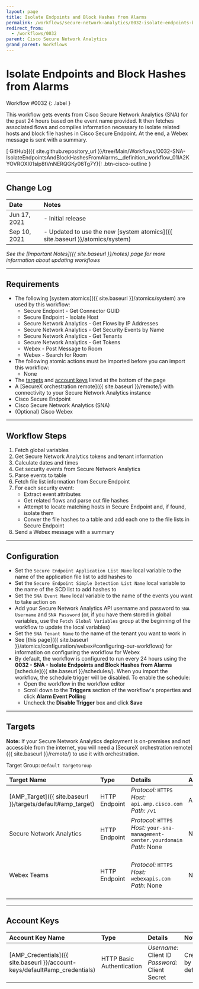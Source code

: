 ```yaml
---
layout: page
title: Isolate Endpoints and Block Hashes from Alarms
permalink: /workflows/secure-network-analytics/0032-isolate-endpoints-block-hashes-from-alarms
redirect_from:
  - /workflows/0032
parent: Cisco Secure Network Analytics
grand_parent: Workflows
---
```


# Isolate Endpoints and Block Hashes from Alarms
<div markdown="1">
Workflow #0032
{: .label }
</div>

This workflow gets events from Cisco Secure Network Analytics (SNA) for the past 24 hours based on the event name provided. It then fetches associated flows and compiles information necessary to isolate related hosts and block file hashes in Cisco Secure Endpoint. At the end, a Webex message is sent with a summary.

[<i class="fab fa-github mr-1"></i> GitHub]({{ site.github.repository_url }}/tree/Main/Workflows/0032-SNA-IsolateEndpointsAndBlockHashesFromAlarms__definition_workflow_01IA2KYOVROXI01slp8tVnNERQGKy08Tg7Y){: .btn-cisco-outline }

---

## Change Log

| Date | Notes |
|:-----|:------|
| Jun 17, 2021 | - Initial release |
| Sep 10, 2021 | - Updated to use the new [system atomics]({{ site.baseurl }}/atomics/system) |

_See the [Important Notes]({{ site.baseurl }}/notes) page for more information about updating workflows_

---

## Requirements
* The following [system atomics]({{ site.baseurl }}/atomics/system) are used by this workflow:
	* Secure Endpoint - Get Connector GUID
	* Secure Endpoint - Isolate Host
	* Secure Network Analytics - Get Flows by IP Addresses
	* Secure Network Analytics - Get Security Events by Name
	* Secure Network Analytics - Get Tenants
	* Secure Network Analytics - Get Tokens
	* Webex - Post Message to Room
	* Webex - Search for Room
* The following atomic actions must be imported before you can import this workflow:
	* None
* The [targets](#targets) and [account keys](#account-keys) listed at the bottom of the page
* A [SecureX orchestration remote]({{ site.baseurl }}/remote/) with connectivity to your Secure Network Analytics instance
* Cisco Secure Endpoint
* Cisco Secure Network Analytics (SNA)
* (Optional) Cisco Webex

---

## Workflow Steps
1. Fetch global variables
1. Get Secure Network Analytics tokens and tenant information
1. Calculate dates and times
1. Get security events from Secure Network Analytics
1. Parse events to table
1. Fetch file list information from Secure Endpoint
1. For each security event:
	* Extract event attributes
	* Get related flows and parse out file hashes
	* Attempt to locate matching hosts in Secure Endpoint and, if found, isolate them
	* Conver the file hashes to a table and add each one to the file lists in Secure Endpoint
1. Send a Webex message with a summary

---

## Configuration
* Set the `Secure Endpoint Application List Name` local variable to the name of the application file list to add hashes to
* Set the `Secure Endpoint Simple Detection List Name` local variable to the name of the SCD list to add hashes to
* Set the `SNA Event Name` local variable to the name of the events you want to take action on
* Add your Secure Network Analytics API username and password to `SNA Username` and `SNA Password` (or, if you have them stored in global variables, use the `Fetch Global Variables` group at the beginning of the workflow to update the local variables)
* Set the `SNA Tenant Name` to the name of the tenant you want to work in
* See [this page]({{ site.baseurl }}/atomics/configuration/webex#configuring-our-workflows) for information on configuring the workflow for Webex
* By default, the workflow is configured to run every 24 hours using the **0032 - SNA - Isolate Endpoints and Block Hashes from Alarms** [schedule]({{ site.baseurl }}/schedules/). When you import the workflow, the schedule trigger will be disabled. To enable the schedule:
	* Open the workflow in the workflow editor
	* Scroll down to the **Triggers** section of the workflow's properties and click **Alarm Event Polling**
	* Uncheck the **Disable Trigger** box and click **Save**

---

## Targets
**Note:** If your Secure Network Analytics deployment is on-premises and not accessible from the internet, you will need a [SecureX orchestration remote]({{ site.baseurl }}/remote/) to use it with orchestration.

Target Group: `Default TargetGroup`

| Target Name | Type | Details | Account Keys | Notes |
|:------------|:-----|:--------|:-------------|:------|
| [AMP_Target]({{ site.baseurl }}/targets/default#amp_target) | HTTP Endpoint | _Protocol:_ `HTTPS`<br />_Host:_ `api.amp.cisco.com`<br />_Path:_ `/v1` | AMP_Credentials | Created by default |
| Secure Network Analytics | HTTP Endpoint | _Protocol:_ `HTTPS`<br />_Host:_ `your-sna-management-center.yourdomain`<br />_Path:_ None | None | |
| Webex Teams | HTTP Endpoint | _Protocol:_ `HTTPS`<br />_Host:_ `webexapis.com`<br />_Path:_ None | None | Not necessary if Webex activities are removed |

---

## Account Keys

| Account Key Name | Type | Details | Notes |
|:-----------------|:-----|:--------|:------|
| [AMP_Credentials]({{ site.baseurl }}/account-keys/default#amp_credentials) | HTTP Basic Authentication | _Username:_ Client ID<br />_Password:_ Client Secret | Created by default |
